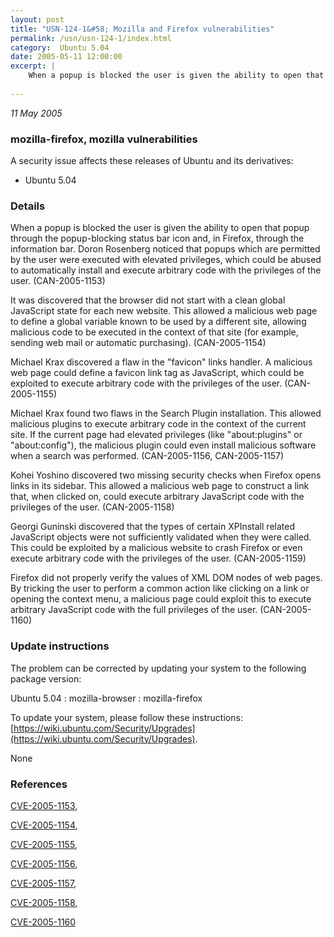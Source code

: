 ```yaml
---
layout: post
title: "USN-124-1&#58; Mozilla and Firefox vulnerabilities"
permalink: /usn/usn-124-1/index.html
category:  Ubuntu 5.04
date: 2005-05-11 12:00:00
excerpt: |
    When a popup is blocked the user is given the ability to open that popup through the popup-blocking status bar icon and, in Firefox, through the information bar.  Doron Rosenberg noticed that popups which are permitted by the user were executed with elevated privileges, which could be abused to automatically install and execute arbitrary code with the privileges of the user.  (CAN-2005-1153)
    
--- 
```

 
 

*11 May 2005*

### mozilla-firefox, mozilla vulnerabilities

A security issue affects these releases of Ubuntu and its derivatives:

* Ubuntu 5.04

### Details

When a popup is blocked the user is given the ability to open that popup through the popup-blocking status bar icon and, in Firefox, through the information bar. Doron Rosenberg noticed that popups which are permitted by the user were executed with elevated privileges, which could be abused to automatically install and execute arbitrary code with the privileges of the user. (CAN-2005-1153)

It was discovered that the browser did not start with a clean global JavaScript state for each new website. This allowed a malicious web page to define a global variable known to be used by a different site, allowing malicious code to be executed in the context of that site (for example, sending web mail or automatic purchasing). (CAN-2005-1154)

Michael Krax discovered a flaw in the &quot;favicon&quot; links handler. A malicious web page could define a favicon link tag as JavaScript, which could be exploited to execute arbitrary code with the privileges of the user. (CAN-2005-1155)

Michael Krax found two flaws in the Search Plugin installation. This allowed malicious plugins to execute arbitrary code in the context of the current site. If the current page had elevated privileges (like &quot;about:plugins&quot; or &quot;about:config&quot;), the malicious plugin could even install malicious software when a search was performed. (CAN-2005-1156, CAN-2005-1157)

Kohei Yoshino discovered two missing security checks when Firefox opens links in its sidebar. This allowed a malicious web page to construct a link that, when clicked on, could execute arbitrary JavaScript code with the privileges of the user. (CAN-2005-1158)

Georgi Guninski discovered that the types of certain XPInstall related JavaScript objects were not sufficiently validated when they were called. This could be exploited by a malicious website to crash Firefox or even execute arbitrary code with the privileges of the user. (CAN-2005-1159)

Firefox did not properly verify the values of XML DOM nodes of web pages. By tricking the user to perform a common action like clicking on a link or opening the context menu, a malicious page could exploit this to execute arbitrary JavaScript code with the full privileges of the user. (CAN-2005-1160)

### Update instructions

The problem can be corrected by updating your system to the following package version:

Ubuntu 5.04
 : mozilla-browser 
 : mozilla-firefox 

To update your system, please follow these instructions: [https://wiki.ubuntu.com/Security/Upgrades](https://wiki.ubuntu.com/Security/Upgrades).

None

### References

 
 [CVE-2005-1153](http://people.ubuntu.com/~ubuntu-security/cve/CVE-2005-1153), 

 [CVE-2005-1154](http://people.ubuntu.com/~ubuntu-security/cve/CVE-2005-1154), 

 [CVE-2005-1155](http://people.ubuntu.com/~ubuntu-security/cve/CVE-2005-1155), 

 [CVE-2005-1156](http://people.ubuntu.com/~ubuntu-security/cve/CVE-2005-1156), 

 [CVE-2005-1157](http://people.ubuntu.com/~ubuntu-security/cve/CVE-2005-1157), 

 [CVE-2005-1158](http://people.ubuntu.com/~ubuntu-security/cve/CVE-2005-1158), 

 [CVE-2005-1160](http://people.ubuntu.com/~ubuntu-security/cve/CVE-2005-1160)
 

